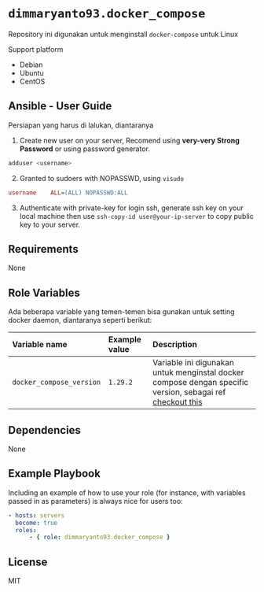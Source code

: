 `dimmaryanto93.docker_compose`
=========

Repository ini digunakan untuk menginstall `docker-compose` untuk Linux

Support platform

- Debian
- Ubuntu
- CentOS


Ansible - User Guide
------------

Persiapan yang harus di lalukan, diantaranya

1. Create new user on your server, Recomend using **very-very Strong Password** or using password generator. 
  ```bash
  adduser <username>
  ```

2. Granted to sudoers with NOPASSWD, using `visudo`
  ```ini
  username    ALL=(ALL) NOPASSWD:ALL
  ```

3. Authenticate with private-key for login ssh, generate ssh key on your local machine then use `ssh-copy-id user@your-ip-server` to copy public key to your server.


Requirements
------------

None

Role Variables
--------------

Ada beberapa variable yang temen-temen bisa gunakan untuk setting docker daemon, diantaranya seperti berikut:

| Variable name                 | Example value | Description |
| :---                          | :---          | :---        |
| `docker_compose_version`      | `1.29.2`      | Variable ini digunakan untuk menginstal docker compose dengan specific version, sebagai ref [checkout this](https://github.com/docker/compose/releases) |

Dependencies
------------

None

Example Playbook
----------------

Including an example of how to use your role (for instance, with variables passed in as parameters) is always nice for users too:

```yaml
- hosts: servers
  become: true
  roles:
      - { role: dimmaryanto93.docker_compose }
```

License
-------

MIT
